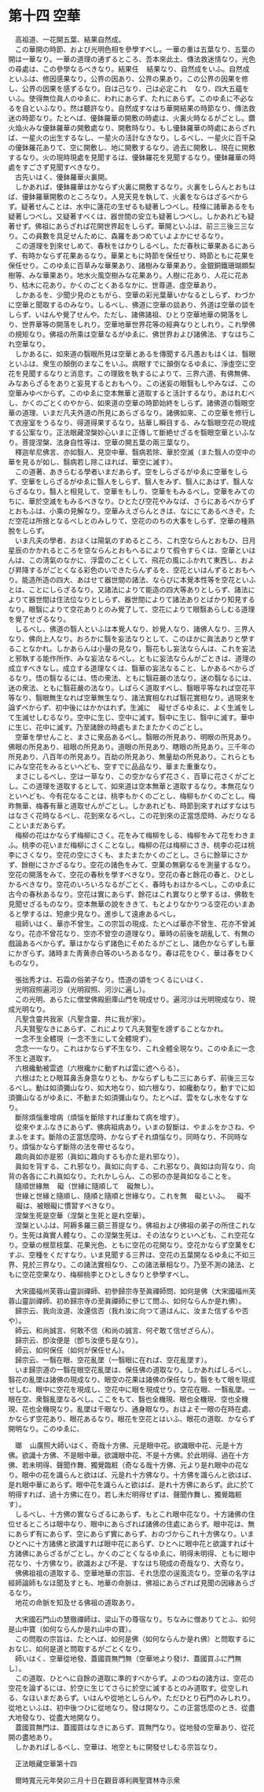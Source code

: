 # 第十四 空華
　高祖道、一花開五葉、結果自然成。  
　この華開の時節、および光明色相を參學すべし。一華の重は五葉なり、五葉の開は一華なり。一華の道理の通ずるところ、吾本來此土、傳法救迷情󠄁なり。光色の尋處は、この參學なるべきなり。結果任<img width="16" height="16" src="_cfMK3Qe.png" border="0">結果なり、自然成をいふ。自然成といふは、修因感果なり。公界の因あり、公界の果あり。この公界の因果を修し、公界の因果を感ずるなり。自は己なり、己は必定これ<img width="16" height="16" src="_cfMK3Qe.png" border="0">なり、四大五蘊をいふ。使得無位眞人のゆゑに、われにあらず、たれにあらず。このゆゑに不必なるを自といふなり。然は聽許なり。自然成すなはち華開結果の時節なり、傳法救迷の時節なり。たとへば、優鉢羅華の開敷の時處は、火裏火時なるがごとし。鑽火焔火みな優鉢羅華の開敷處なり、開敷時なり。もし優鉢羅華の時處にあらざれば、一星火の出生するなし、一星火の活計なきなり。しるべし、一星火に百千朶の優鉢羅花ありて、空に開敷し、地に開敷するなり。過去に開敷し、現在に開敷するなり。火の現時現處を見聞するは、優鉢羅花を見聞するなり。優鉢羅華の時處をすごさず見聞すべきなり。  
　古先いはく、優鉢羅華火裏開。  
　しかあれば、優鉢羅華はかならず火裏に開敷するなり。火裏をしらんとおもはば、優鉢羅華開敷のところなり。人見天見を執して、火裏をならはざるべからず。疑著せんことは、水中に蓮花の生ぜるも疑著しつべし。枝條に諸華あるをも疑著しつべし。又疑著すべくは、器世間の安立も疑著しつべし。しかあれども疑著せず。佛祖にあらざれば花開世界起をしらず。華開といふは、前三三後三三なり。この員數を具足せんために、森羅をあつめていよよかにせるなり。  
　この道理を到來せしめて、春秋をはかりしるべし。ただ春秋に華果あるにあらず、有時かならず花果あるなり。華果ともに時節を保任せり、時節ともに花果を保任せり。このゆゑに百草みな華果あり、諸樹みな華果あり。金銀銅鐵珊瑚頗梨樹等、みな華果あり。地水火風空樹みな花果あり。人樹に花あり、人花に花あり、枯木に花あり。かくのごとくあるなかに、世尊道、虛空華あり。  
　しかあるを、少聞少見のともがら、空華の彩光葉華いかなるとしらず、わづかに空華と聞取するのみなり。しるべし、佛道に空華の談あり、外道は空華の談をしらず、いはんや覺了せんや。ただし、諸佛諸祖、ひとり空華地華の開落をしり、世界華等の開落をしれり。空華地華世界花等の經典なりとしれり。これ學佛の規矩なり。佛祖の所乘は空華なるがゆゑに、佛世界および諸佛法、すなはちこれ空華なり。  
　しかあるに、如來道の翳眼所見は空華とあるを傳聞する凡愚おもはくは、翳眼といふは、衆生の顛倒のまなこをいふ。病眼すでに顛倒なるゆゑに、淨虛空に空花を見聞するなりと消息す。この理致を執するによりて、三界六道、有佛無佛、みなあらざるをありと妄見するとおもへり。この迷妄の眼翳もしやみなば、この空華みゆべからず。このゆゑに空本無華と道取すると活計するなり。あはれむべし、かくのごとくのやから、如來道の空華の時節始終をしらず。諸佛道の翳眼空華の道理、いまだ凡夫外道の所見にあらざるなり。諸佛如來、この空華を修行して衣座室をうるなり、得道得果するなり。拈華し瞬目する、みな翳眼空花の現成する公案なり。正法眼藏涅槃妙心いまに正傳して斷絶せざるを翳眼空華といふなり。菩提涅槃、法身自性等は、空華の開五葉の兩三葉なり。  
　釋迦牟尼佛言、亦如翳人、見空中華、翳病若除、華於空滅（また翳人の空中の華を見るが如し、翳病若し除こほれば、華空に滅す）。  
　この道著、あきらむる學者いまだあらず。空をしらざるがゆゑに空華をしらず、空華をしらざるがゆゑに翳人をしらず、翳人をみず、翳人にあはず、翳人ならざるなり。翳人と相見して、空華をもしり、空華をもみるべし。空華をみてのちに、華於空滅をもみるべきなり。ひとたび空花やみなば、さらにあるべからずとおもふは、小乘の見解なり。空華みえざらんときは、なににてあるべきぞ。ただ空花は所捨となるべしとのみしりて、空花ののちの大事をしらず、空華の種熟脫をしらず。  
　いま凡夫の學者、おほくは陽氣のすめるところ、これ空ならんとおもひ、日月星辰のかかれるところを空ならんとおもへるによりて假令すらくは、空華といはんは、この淸氣のなかに、浮雲のごとくして、飛花の風にふかれて東西し、および昇降するがごとくなる彩色のいできたらんずるを、空花といはんずるとおもへり。能造所造の四大、あはせて器世間の諸法、ならびに本覺本性等を空花といふとは、ことにしらざるなり。又諸法によりて能造の四大等ありとしらず、諸法によりて器世間は住法位なりとしらず、器世間によりて諸法ありとばかり知見するなり。眼翳によりて空花ありとのみ覺了して、空花によりて眼翳あらしむる道理を覺了せざるなり。  
　しるべし、佛道の翳人といふは本覺人なり、妙覺人なり、諸佛人なり、三界人なり、佛向上人なり。おろかに翳を妄法なりとして、このほかに眞法ありと學することなかれ。しかあらんは小量の見なり。翳花もし妄法ならんは、これを妄法と邪執する能作所作、みな妄法なるべし。ともに妄法ならんがごときは、道理の成立すべきなし。成立する道理なくは、翳華の妄法なること、しかあるべからざるなり。悟の翳なるには、悟の衆法、ともに翳莊嚴の法なり。迷の翳なるには、迷の衆法、ともに翳莊嚴の法なり。しばらく道取すべし、翳眼平等なれば空花平等なり、翳眼無生なれば空華無生なり、諸法實相なれば翳花實相なり。過現來を論ずべからず、初中後にはかかはれず。生滅に<img width="16" height="16" src="_cjwg2Qa.png" border="0">礙せざるゆゑに、よく生滅をして生滅せしむるなり。空中に生じ、空中に滅す。翳中に生じ、翳中に滅す。華中に生じ、花中に滅す。乃至諸餘の時處もまたまたかくのごとし。  
　空華を學せんこと、まさに衆品あるべし。翳眼の所見あり、明眼の所見あり。佛眼の所見あり、祖眼の所見あり。道眼の所見あり、瞎眼の所見あり。三千年の所見あり、八百年の所見あり。百劫の所見あり、無量劫の所見あり。これらともにみな空花をみるといへども、空すでに品品なり、華また重重なり。  
　まさにしるべし、空は一草なり、この空かならず花さく、百草に花さくがごとし。この道理を道取するとして、如來道は空本無華と道取するなり。本無花なりといへども、今有花なることは、桃李もかくのごとし、梅柳もかくのごとし。梅昨無華、梅春有華と道取せんがごとし。しかあれども、時節到來すればすなはちはなさく花時なるべし、花到來なるべし。この花到來の正當恁麼時、みだりなることいまだあらず。  
　梅柳の花はかならず梅柳にさく。花をみて梅柳をしる、梅柳をみて花をわきまふ。桃李の花いまだ梅柳にさくことなし。梅柳の花は梅柳にさき、桃李の花は桃李にさくなり。空花の空にさくも、またまたかくのごとし。さらに餘草にさかず、餘樹にさかざるなり。空花の諸色をみて、空菓の無窮なるを測量するなり。空花の開落をみて、空花の春秋を學すべきなり。空花の春と餘花の春と、ひとしかるべきなり。空花のいろいろなるがごとく、春時もおほかるべし。このゆゑに古今の春秋あるなり。空花は實にあらず、餘花はこれ實なりと學するは、佛敎を見聞せざるものなり。空本無華の說をききて、もとよりなかりつる空花のいまあると學するは、短慮少見なり。進歩して遠慮あるべし。  
　祖師いはく、華亦不曾生。この宗旨の現成、たとへば華亦不曾生、花亦不曾滅なり。花亦不曾花なり、空亦不曾空の道理なり。華時の前後を胡亂して、有無の戲論あるべからず。華はかならず諸色にそめたるがごとし、諸色かならずしも華にかぎらず。諸時また靑黄赤白等のいろあるなり。春は花をひく、華は春をひくものなり。  
  
　張拙秀才は、石霜の俗弟子なり。悟道の頌をつくるにいはく、  
　光明寂照遍河沙（光明寂照、河沙に遍し）。  
　この光明、あらたに僧堂佛殿廚庫山門を現成せり。遍河沙は光明現成なり、現成光明なり。  
　凡聖含靈共我家（凡聖含靈、共に我が家）。  
　凡夫賢聖なきにあらず、これによりて凡夫賢聖を謗ずることなかれ。  
　一念不生全體現（一念不生にして全體現ず）。  
　念念一一なり。これはかならず不生なり、これ全體全現なり。このゆゑに一念不生と道取す。  
　六根纔動被雲遮（六根纔かに動ずれば雲に遮へらる）。  
　六根はたとひ眼耳鼻舌身意なりとも、かならずしも二三にあらず、前後三三なるべし。動は如須彌山なり、如大地なり、如六根なり、如纔動なり。動すでに如須彌山なるがゆゑに、不動また如須彌山なり。たとへば、雲をなし水をなすなり。  
　斷除煩惱重增病（煩惱を斷除すれば重ねて病を增す）。  
　從來やまふなきにあらず、佛病祖病あり。いまの智斷は、やまふをかさね、やまふをます。斷除の正當恁麼時、かならずそれ煩惱なり。同時なり、不同時なり。煩惱かならず斷除の法を帶せるなり。  
　趣向眞如亦是邪（眞如に趣向するも亦た是れ邪なり）。  
　眞如を背する、これ邪なり。眞如に向する、これ邪なり。眞如は向背なり、向背の各各にこれ眞如なり。たれかしらん、この邪の亦是眞如なることを。  
　隨順世緣無<img width="16" height="16" src="_cjwg2Qa.png" border="0">礙（世緣に隨順して<img width="16" height="16" src="_cjwg2Qa.png" border="0">礙無し）。  
　世緣と世緣と隨順し、隨順と隨順と世緣なり。これを無<img width="16" height="16" src="_cjwg2Qa.png" border="0">礙といふ。<img width="16" height="16" src="_cjwg2Qa.png" border="0">礙不<img width="16" height="16" src="_cjwg2Qa.png" border="0">礙は、被眼礙に慣習󠄁すべきなり。  
　涅槃生死是空華（涅槃と生死と是れ空華）。  
　涅槃といふは、阿耨多羅三藐三菩提なり。佛祖および佛祖の弟子の所住これなり。生死は眞實人體なり。この涅槃生死は、その法なりといへども、これ空花なり。空華の根莖枝葉、花果光色、ともに空花の花開なり。空花かならず空菓をむすぶ、空種をくだすなり。いま見聞する三界は、空花の五葉開なるゆゑに不如三界、見於三界なり。この諸法實相なり、この諸法華相なり。乃至不測の諸法、ともに空花空果なり、梅柳桃李とひとしきなりと參學すべし。  
  
　大宋國福州芙蓉山靈訓禪師、初參歸宗寺至眞禪師問、如何是佛（大宋國福州芙蓉山靈訓禪師、初め歸宗寺の至眞禪師に參じて問ふ、如何ならんか是れ佛）。  
　歸宗云、我向汝道、汝還信否（我れ汝に向つて道はんに、汝また信ずるや否や）。  
　師云、和尚誠言、何敢不信（和尚の誠言、何ぞ敢て信ぜざらん）。  
　歸宗云、卽汝便是（卽ち汝便ち是なり）。  
　師云、如何保任（如何が保任せん）。  
　歸宗云、一翳在眼、空花亂墜（一翳眼に在れば、空花亂墜す）。  
　いま歸宗道の一翳在眼空花亂墜は、保任佛の道取なり。しかあればしるべし、翳花の亂墜は諸佛の現成なり、眼空の花果は諸佛の保任なり。翳をもて眼を現成せしむ、眼中に空花を現成し、空花中に眼を現成せり。空花在眼、一翳亂墜。一眼在空、衆翳亂墜なるべし。ここをもて、翳也全機現、眼也全機現、空也全機現、花也全機現なり。亂墜は千眼なり、通身眼なり。おほよそ一眼の在時在處、かならず空花あり、眼花あるなり。眼花を空花とはいふ、眼花の道取、かならず開明なり。このゆゑに、  
  
　瑯<img width="16" height="16" src="_cg7PKit.png" border="0">山廣照大師いはく、奇哉十方佛、元是眼中花。欲識眼中花、元是十方佛。欲識十方佛、不是眼中華。欲識眼中花、不是十方佛。於此明得、過在十方佛、若未明得、聲聞作舞、獨覺臨粧（奇なる哉十方佛、元より是れ眼中の花なり。眼中の花を識らんと欲はば、元是れ十方佛なり。十方佛を識らんと欲はば、是れ眼中華にあらず。眼中花を識らんと欲はば、是れ十方佛にあらず。此に於て明得すれば、過十方佛に在り。若し未だ明得せずは、聲聞作舞し、獨覺臨粧す）。  
　しるべし、十方佛の實ならざるにあらず、もとこれ眼中花なり。十方諸佛の住位せるところは眼中なり、眼中にあらざれば諸佛の住處にあらず。眼中花は、無にあらず有にあらず、空にあらず實にあらず、おのづからこれ十方佛なり。いまひとへに十方諸佛と欲識すれば眼中花にあらず、ひとへに眼中花と欲識すれば十方諸佛にあらざるがごとし。かくのごとくなるゆゑに、明得未明得、ともに眼中花なり、十方佛なり。欲識および不是、すなはち現成の奇哉なり、大奇なり。  
　佛佛祖祖の道取する、空華地華の宗旨、それ恁麼の逞風流なり。空華の名字は經師論師もなほ聞及すとも、地華の命脈は、佛祖にあらざれば見聞の因緣あらざるなり。  
　地花の命脈を知及せる佛祖の道取あり。  
  
　大宋國石門山の慧徹禪師は、梁山下の尊宿なり。ちなみに僧ありてとふ、如何是山中寶（如何ならんか是れ山中の寶）。  
　この問取の宗旨は、たとへば、如何是佛（如何ならんか是れ佛）と問取するにおなじ、如何是道と問取するがごとくなり。  
　師いはく、空華從地發、蓋國買無門無（空華地より發け、蓋國買ふに門無し）。  
　この道取、ひとへに自餘の道取に準的すべからず。よのつねの諸方は、空花の空花を論ずるには、於空に生じてさらに於空に滅するとのみ道取す。從空しれる、なほいまだあらず。いはんや從地としらんや。ただひとり石門のみしれり。從地といふは、初中後つひに從地なり。發は開なり。この正當恁麼のとき、從盡大地發なり、從盡大地開なり。  
　蓋國買無門は、蓋國買はなきにあらず、買無門なり。從地發の空華あり、從花開の盡地あり。  
　しかあればしるべし、空華は、地空ともに開發せしむる宗旨なり。  
  
　正法眼藏空華第十四  
  
　爾時寬元元年癸卯三月十日在觀音導利興聖寶林寺示衆